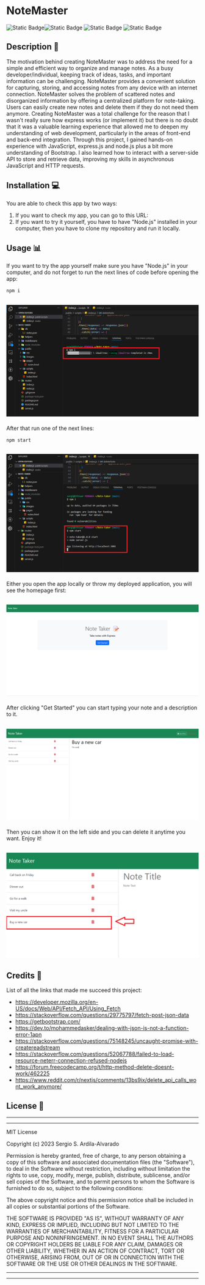 # NoteMaster
![Static Badge](https://img.shields.io/badge/JavaScript-F7DF1E?style=for-the-badge&logo=javascript&labelColor=black)![Static Badge](https://img.shields.io/badge/Node.js-%23339933?style=for-the-badge&logo=node.js&labelColor=black)
![Static Badge](https://img.shields.io/badge/Express%20-%20black?style=for-the-badge&logo=Express&logoColor=white&labelColor=black&color=white)
![Static Badge](https://img.shields.io/badge/MIT-%2316A5F3?style=for-the-badge&label=License)

## Description  :bookmark_tabs:
The motivation behind creating NoteMaster was to address the need for a simple and efficient way to organize and manage notes. As a busy developer/individual, keeping track of ideas, tasks, and important information can be challenging. NoteMaster provides a convenient solution for capturing, storing, and accessing notes from any device with an internet connection. NoteMaster solves the problem of scattered notes and disorganized information by offering a centralized platform for note-taking. Users can easily create new notes and delete them if they do not need them anymore. 
Creating NoteMaster was a total challenge for the reason that I wasn't really sure how express works (or implement it) but there is no doubt that it was a valuable learning experience that allowed me to deepen my understanding of web development, particularly in the areas of front-end and back-end integration. Through this project, I gained hands-on experience with JavaScript, express.js and node.js plus a bit more understanding of Bootstrap. I also learned how to interact with a server-side API to store and retrieve data, improving my skills in asynchronous JavaScript and HTTP requests.
## Installation :computer:

You are able to check this app by two ways:

 1. If you want to check my app, you can go to this URL: 
 2. If you want to try it yourself, you have to have "Node.js" installed in your computer, then you have to clone my repository and run it locally.

## Usage :bar_chart:

If you want to try the app yourself make sure you have "Node.js" in your computer, and do not forget to run the next lines of code before opening the app:
    
    npm i

 
 ![Running the first code.](public/images/screen1.png)
 ---
After that run one of the next lines:

    npm start

 ![Running the next line.](public/images/screen2.png)
 ---
Either you open the app locally or throw my deployed application, you will see the homepage first:

 ![Running the next line.](public/images/screen3.png)
 ---
After clicking "Get Started" you can start typing your note and a description to it.

 ![Running the next line.](public/images/screen4.png)
 ---
Then you can show it on the left side and you can delete it anytime you want. Enjoy it!

 ![Running the next line.](public/images/screen5.png)
 ---

## Credits :email:

List of all the links that made me succeed this project:
- https://developer.mozilla.org/en-US/docs/Web/API/Fetch_API/Using_Fetch
- https://stackoverflow.com/questions/29775797/fetch-post-json-data
- https://getbootstrap.com/
- https://dev.to/mohammedasker/dealing-with-json-is-not-a-function-error-1apn
- https://stackoverflow.com/questions/75148245/uncaught-promise-with-createreadstream
- https://stackoverflow.com/questions/52067788/failed-to-load-resource-neterr-connection-refused-nodejs
- https://forum.freecodecamp.org/t/http-method-delete-doesnt-work/462225
- https://www.reddit.com/r/nextjs/comments/13bs9ix/delete_api_calls_wont_work_anymore/

## License :memo:
---
---
MIT License

Copyright (c) 2023 Sergio S. Ardila-Alvarado

Permission is hereby granted, free of charge, to any person obtaining a copy
of this software and associated documentation files (the "Software"), to deal
in the Software without restriction, including without limitation the rights
to use, copy, modify, merge, publish, distribute, sublicense, and/or sell
copies of the Software, and to permit persons to whom the Software is
furnished to do so, subject to the following conditions:

The above copyright notice and this permission notice shall be included in all
copies or substantial portions of the Software.

THE SOFTWARE IS PROVIDED "AS IS", WITHOUT WARRANTY OF ANY KIND, EXPRESS OR
IMPLIED, INCLUDING BUT NOT LIMITED TO THE WARRANTIES OF MERCHANTABILITY,
FITNESS FOR A PARTICULAR PURPOSE AND NONINFRINGEMENT. IN NO EVENT SHALL THE
AUTHORS OR COPYRIGHT HOLDERS BE LIABLE FOR ANY CLAIM, DAMAGES OR OTHER
LIABILITY, WHETHER IN AN ACTION OF CONTRACT, TORT OR OTHERWISE, ARISING FROM,
OUT OF OR IN CONNECTION WITH THE SOFTWARE OR THE USE OR OTHER DEALINGS IN THE
SOFTWARE.

---
---
